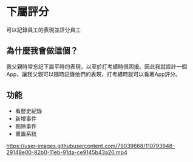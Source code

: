 # 下屬評分
可以記錄員工的表現並評分員工
## 為什麼我會做這個？
我父親時常忘記下屬平時的表現，以至於打考績時很困擾。因此我就設計一個App，讓我父親可以隨時記錄他們的表現，打考績時就可以看著App評分。
## 功能
* 看歷史紀錄
* 新增事件
* 刪除事件
* 重置系統

https://user-images.githubusercontent.com/79039668/110793948-29148e00-82b0-11eb-91da-ce9145b43a20.mp4
